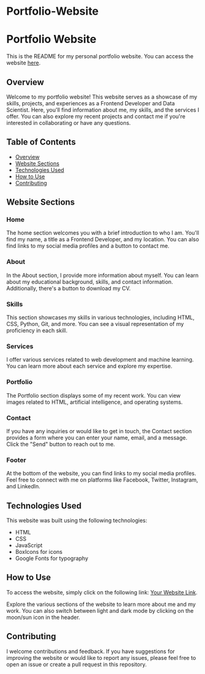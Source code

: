 # Portfolio-Website

# Portfolio Website

This is the README for my personal portfolio website. You can access the website [here](#your-website-link).

## Overview

Welcome to my portfolio website! This website serves as a showcase of my skills, projects, and experiences as a Frontend Developer and Data Scientist. Here, you'll find information about me, my skills, and the services I offer. You can also explore my recent projects and contact me if you're interested in collaborating or have any questions.

## Table of Contents

- [Overview](#overview)
- [Website Sections](#website-sections)
- [Technologies Used](#technologies-used)
- [How to Use](#how-to-use)
- [Contributing](#contributing)

## Website Sections

### Home

The home section welcomes you with a brief introduction to who I am. You'll find my name, a title as a Frontend Developer, and my location. You can also find links to my social media profiles and a button to contact me.

### About

In the About section, I provide more information about myself. You can learn about my educational background, skills, and contact information. Additionally, there's a button to download my CV.

### Skills

This section showcases my skills in various technologies, including HTML, CSS, Python, Git, and more. You can see a visual representation of my proficiency in each skill.

### Services

I offer various services related to web development and machine learning. You can learn more about each service and explore my expertise.

### Portfolio

The Portfolio section displays some of my recent work. You can view images related to HTML, artificial intelligence, and operating systems.

### Contact

If you have any inquiries or would like to get in touch, the Contact section provides a form where you can enter your name, email, and a message. Click the "Send" button to reach out to me.

### Footer

At the bottom of the website, you can find links to my social media profiles. Feel free to connect with me on platforms like Facebook, Twitter, Instagram, and LinkedIn.

## Technologies Used

This website was built using the following technologies:

- HTML
- CSS
- JavaScript
- BoxIcons for icons
- Google Fonts for typography

## How to Use

To access the website, simply click on the following link: [Your Website Link](#your-website-link).

Explore the various sections of the website to learn more about me and my work. You can also switch between light and dark mode by clicking on the moon/sun icon in the header.

## Contributing

I welcome contributions and feedback. If you have suggestions for improving the website or would like to report any issues, please feel free to open an issue or create a pull request in this repository.
